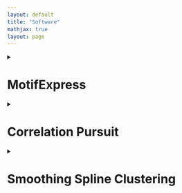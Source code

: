 ```yaml
---
layout: default
title: "Software"
mathjax: true
layout: page
---
```


<details>
<summary> 
  
# MotifExpress

</summary>
<br>

MotifExpress1 is a tool for rapidly discovering cis-regulatory motifs by correlating sequence to expression data. It will discover motifs whose presence is best correlated with changes in genome-wide gene expression from a control state to an experimental state. It uses expression data as measured by microarray or RNA-seq, and repeatmasked sequence data from regions relevant to the genes whose expression has been measured.

## -Installing MotifExpress  
MotifExpress was designed for win32 systems, and requires a number of prerequisites to function. You should download them first if you do not have them:
* Python 2.5+
  * Numpy
* R 2.6.2
  * abind — download from inside R
  * impute — download from BioConductor
  * samr — download from BioConductor

Download MotifExpress [here](https://uofi.app.box.com/s/n1y3p3e4ntgcwjd9b8j2).

</details>


<details>
<summary> 
  
# Correlation Pursuit

</summary>
<br>

Correlation Pursuit (COP) is the package for selecting variables for SDR models via correlation pursuit. Unlike linear stepwise regression, COP does not impose a special form of relationship (such as linear) between the response variable and the predictor variables. The COP procedure selects variables that attain the maximum correlation between the transformed response and the linear combination of the variables. Various asymptotic properties of the COP procedure are established and, in particular, its variable selection performance under a diverging number of predictors and sample size is investigated. The excellent empirical performance of the COP procedure in comparison with existing methods is demonstrated in *“Correlation pursuit: forward stepwise variable selection for index models”*.
Downloads:


| Item |Link |
|-----|--------|
|Reference manual:|[COP.pdf](https://cran.r-project.org/src/contrib/Archive/COP/)|
|Package source:  |[COP_1.0-2.tar.gz](https://cran.r-project.org/src/contrib/Archive/COP/)|

</details>

<details>
<summary> 
  
# Smoothing Spline Clustering

</summary>
<br>

## What is Smoothing Spline Clustering?
Smoothing Spline Clustering is a statistical method for clustering time-series gene expression data. In particular, Smoothing Spline Clustering is useful for clustering genes in microarray experiments performed over several time points, for example, over the course of development, a drug treatment, or other temporally based experiments.

## What can Smoothing Spline Clustering tell me?
Smoothing Spline Clustering provides clusters of similarly expressed genes using a statistically rigorous, biologically based, data-driven method. Importantly, SSC provides the number of gene clusters in a given dataset without an a priori specification of the genes that belong to each cluster, a mean curve for each cluster describing the average expression profile of each cluster, and associated 95% confidence bands.
Example of an SSC cluster from D. melanogaster developmental data 1 showing mean expression curve and 95% confidence bands
![](/assets/flycurve.jpg)

## Why Use Smoothing Spline Clustering?
The big advantage of Smoothing Spline Clustering over other clustering algorithms is that you do not have to specify a priori the number of clusters in your dataset or specify the expected functional forms (curves) of genes in the data. SSC achieves this by modeling the natural properties of gene expression over time, taking into account gene-specific differences in gene expression within a cluster of similarly expressed genes, the effects of experimental measurement error, and missing data. Furthermore, SSC provides a visual summary of each cluster’s gene expression function and goodness-of-fit as shown above.
Additionally:
* SSClust is easy to install and use.
* SSClust is free and open-source.
* You don’t have to sign up to get it.
* It’s published in a peer-reviewed journal.
## Availability
* SSClust is freely available as a stand-alone package utilizing R
* SSClust is free and open-source academic software released under the GNU General Public License.
## Download
* SSClust3.1
## Running SSClust
* SSClust is run from the R command line by typing: source("SSClust.R")

**Note**: The master control text file SSClust.R must be edited before running SSClust.It includes the location of your input data, number of clusters, number of RCEM chains to run, and RCEM threshold.SSClust is run repeatedly, each time increasing the number of clusters specified, until a minimum BIC score is achieved. For further details consult the [SSClust Manual](https://uofi.app.box.com/s/grjrnu0qn68mfrtxrgwt) and [Ma et al. 2006](https://uofi.app.box.com/s/be2h33o04e76kn5i47wq).
</details>

